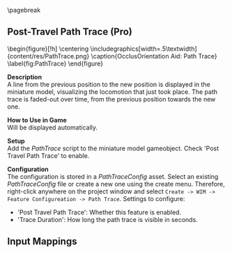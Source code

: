 
\pagebreak

## Post-Travel Path Trace (Pro)
<!-- TODO: Better image -->

<!-- ![Orientation Aid: Path Trace](content/res/PathTrace.png) -->

\begin{figure}[!h]
    \centering
    \includegraphics[width=.5\textwidth]{content/res/PathTrace.png}
    \caption{OcclusOrientation Aid: Path Trace}
    \label{fig:PathTrace}
\end{figure}

**Description**  
A line from the previous position to the new position is displayed in the miniature model, visualizing the locomotion that just took place. The path trace is faded-out over time, from the previous position towards the new one.

**How to Use in Game**  
Will be displayed automatically.

**Setup**  
Add the *PathTrace* script to the miniature model gameobject. Check 'Post Travel Path Trace' to enable.

**Configuration**  
The configuration is stored in a *PathTraceConfig* asset. Select an existing *PathTraceConfig* file or create a new one using the create menu. Therefore, right-click anywhere on the project window and select `Create -> WIM -> Feature Configureation -> Path Trace`. Settings to configure:

* 'Post Travel Path Trace': Whether this feature is enabled.
* 'Trace Duration': How long the path trace is visible in seconds.

**Input Mappings**  
 -